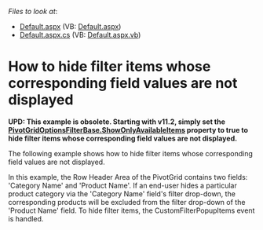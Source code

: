 <!-- default file list -->
*Files to look at*:

* [Default.aspx](./CS/ASPxPivotGrid_ShowOnlyVisibleFilterItems/Default.aspx) (VB: [Default.aspx](./VB/ASPxPivotGrid_ShowOnlyVisibleFilterItems/Default.aspx))
* [Default.aspx.cs](./CS/ASPxPivotGrid_ShowOnlyVisibleFilterItems/Default.aspx.cs) (VB: [Default.aspx.vb](./VB/ASPxPivotGrid_ShowOnlyVisibleFilterItems/Default.aspx.vb))
<!-- default file list end -->
# How to hide filter items whose corresponding field values are not displayed


<p><strong>UPD: This example is obsolete</strong><strong>. </strong><strong>Starting with </strong><strong>v</strong><strong>11.2,</strong><strong> </strong><strong>simpl</strong><strong>y set the </strong><a href="http://documentation.devexpress.com/#CoreLibraries/DevExpressXtraPivotGridPivotGridOptionsFilterBase_ShowOnlyAvailableItemstopic"><strong><u>PivotGridOptionsFilterBase.ShowOnlyAvailableItems</u></strong></a><strong> property to </strong><strong>true</strong><strong> </strong><strong>t</strong><strong>o hide filter items whose corresponding field values are not displayed</strong><strong>.</strong></p><p>The following example shows how to hide filter items whose corresponding field values are not displayed.</p><p>In this example, the Row Header Area of the PivotGrid contains two fields: 'Category Name' and 'Product Name'. If an end-user hides a particular product category via the 'Category Name' field's filter drop-down, the corresponding products will be excluded from the filter drop-down of the 'Product Name' field. To hide filter items, the CustomFilterPopupItems event is handled.</p><p><br />
</p>

<br/>



